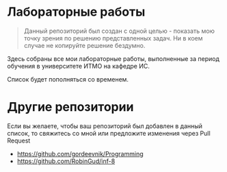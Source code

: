 # Лабораторные работы

> Данный репозиторий был создан с одной целью - показать мою точку зрения по решению представленных задач. Ни в коем случае не копируйте решение бездумно.

Здесь собраны все мои лабораторные работы, выполненные за период обучения в университете ИТМО на кафедре ИС.

Список будет пополняться со временем.

# Другие репозитории

Если вы желаете, чтобы ваш репозиторий был добавлен в данный список, то свяжитесь со мной или предложите изменения через Pull Request

- https://github.com/gordeevnik/Programming
- https://github.com/RobinGud/inf-8